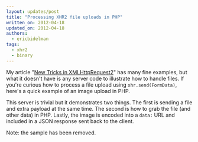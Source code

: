 ```yaml
---
layout: updates/post
title: "Processing XHR2 file uploads in PHP"
written_on: 2012-04-18
updated_on: 2012-04-18
authors:
  - ericbidelman
tags:
  - xhr2
  - binary
---
```

My article "[New Tricks in XMLHttpRequest2](http://www.html5rocks.com/tutorials/file/xhr2/)" has many fine examples, but what it doesn't have is any server code to illustrate how to handle files. If you're curious how to process a file upload using `xhr.send(FormData)`, here's a quick example of an image upload in PHP.

This server is trivial but it demonstrates two things. The first is sending a file and extra payload at the same time. The second is how to grab the file (and other data) in PHP. Lastly, the image is encoded into a `data:` URL and included in a JSON response sent back to the client.

Note: the sample has been removed.
